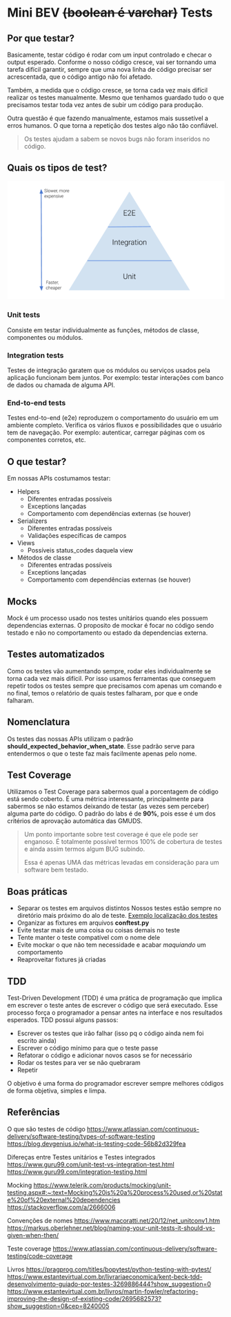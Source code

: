 # **Mini BEV ~~(boolean é varchar)~~ Tests**
## **Por que testar?**

Basicamente, testar código é rodar com um input controlado e checar o output esperado. Conforme o nosso código cresce, vai ser tornando uma tarefa difícil garantir, sempre que uma nova linha de código precisar ser acrescentada, que o código antigo não foi afetado.

Também, a medida que o código cresce, se torna cada vez mais difícil realizar os testes manualmente. Mesmo que tenhamos guardado tudo o que precisamos testar toda vez antes de subir um código para produção. 

Outra questão é que fazendo manualmente, estamos mais sussetível a erros humanos. O que torna a repetição dos testes algo não tão confiável.

> Os testes ajudam a sabem se novos bugs não foram inseridos no código.

## **Quais os tipos de test?**

![Tipos de teste](/images/0_VjbieOROPmnqlGCw.png)

### **Unit tests**

Consiste em testar individualmente as funções, métodos de classe, componentes ou módulos.

### **Integration tests**
Testes de integração garatem que os módulos ou serviços usados pela aplicação funcionam bem juntos. Por exemplo: testar interações com banco de dados ou chamada de alguma API.
### **End-to-end tests**
Testes end-to-end (e2e) reproduzem o comportamento do usuário em um ambiente completo. Verifica os vários fluxos e possibilidades que o usuário tem de navegação. Por exemplo: autenticar, carregar páginas com os componentes corretos, etc.
## **O que testar?**
Em nossas APIs costumamos testar:
- Helpers
    - Diferentes entradas possíveis
    - Exceptions lançadas
    - Comportamento com dependências externas (se houver)
- Serializers
    - Diferentes entradas possíveis
    - Validações específicas de campos
- Views
    - Possíveis status_codes daquela view
- Métodos de classe
    - Diferentes entradas possíveis
    - Exceptions lançadas
    - Comportamento com dependências externas (se houver)

## **Mocks**
Mock é um processo usado nos testes unitários quando eles possuem dependencias externas. O proposito de mockar é focar no código sendo testado e não no comportamento ou estado da dependencias externa.
## **Testes automatizados**
Como os testes vão aumentando sempre, rodar eles individualmente se torna cada vez mais difícil. Por isso usamos ferramentas que conseguem repetir todos os testes sempre que precisamos com apenas um comando e no final, temos o relatório de quais testes falharam, por que e onde falharam.

## **Nomenclatura**
Os testes das nossas APIs utilizam o padrão **should_expected_behavior_when_state**. Esse padrão serve para entendermos o que o teste faz mais facilmente apenas pelo nome.

## **Test Coverage**
Utilizamos o Test Coverage para sabermos qual a porcentagem de código está sendo coberto. É uma métrica interessante, principalmente para sabermos se não estamos deixando de testar (as vezes sem perceber) alguma parte do código. O padrão do labs é de **90%**, pois esse é um dos critérios de aprovação automática das GMUDS.

> Um ponto importante sobre test coverage é que ele pode ser enganoso. É totalmente possível
> termos 100% de cobertura de testes e ainda assim termos algum BUG subindo.
> 
> Essa é apenas UMA das métricas levadas em consideração para um software bem testado.

## **Boas práticas**
- Separar os testes em arquivos distintos
Nossos testes estão sempre no diretório mais próximo do alo de teste. [Exemplo localização dos testes](/images/img_test_1.png)
- Organizar as fixtures em arquivos **conftest.py**
- Evite testar mais de uma coisa ou coisas demais no teste
- Tente manter o teste compatível com o nome dele
- Evite mockar o que não tem necessidade e acabar *maquiando* um comportamento
- Reaproveitar fixtures já criadas
## **TDD**
Test-Driven Development (TDD) é uma prática de programação que implica em escrever o teste antes de escrever o código que será executado. Esse processo força o programador a pensar antes na interface e nos resultados esperados.
TDD possui alguns passos:
- Escrever os testes que irão falhar (isso pq o código ainda nem foi escrito ainda)
- Escrever o código mínimo para que o teste passe 
- Refatorar o código e adicionar novos casos se for necessário
- Rodar os testes para ver se não quebraram 
- Repetir

O objetivo é uma forma do programador escrever sempre melhores códigos de forma objetiva, simples e limpa.
## **Referências**
O que são testes de código
https://www.atlassian.com/continuous-delivery/software-testing/types-of-software-testing
https://blog.devgenius.io/what-is-testing-code-56b82d329fea

Difereças entre Testes unitários e Testes integrados
https://www.guru99.com/unit-test-vs-integration-test.html
https://www.guru99.com/integration-testing.html

Mocking
https://www.telerik.com/products/mocking/unit-testing.aspx#:~:text=Mocking%20is%20a%20process%20used,or%20state%20of%20external%20dependencies
https://stackoverflow.com/a/2666006

Convenções de nomes
https://www.macoratti.net/20/12/net_unitconv1.htm
https://markus.oberlehner.net/blog/naming-your-unit-tests-it-should-vs-given-when-then/

Teste coverage
https://www.atlassian.com/continuous-delivery/software-testing/code-coverage

Livros
https://pragprog.com/titles/bopytest/python-testing-with-pytest/
https://www.estantevirtual.com.br/livrariaeconomica/kent-beck-tdd-desenvolvimento-guiado-por-testes-3269886444?show_suggestion=0
https://www.estantevirtual.com.br/livros/martin-fowler/refactoring-improving-the-design-of-existing-code/2695682573?show_suggestion=0&cep=8240005
